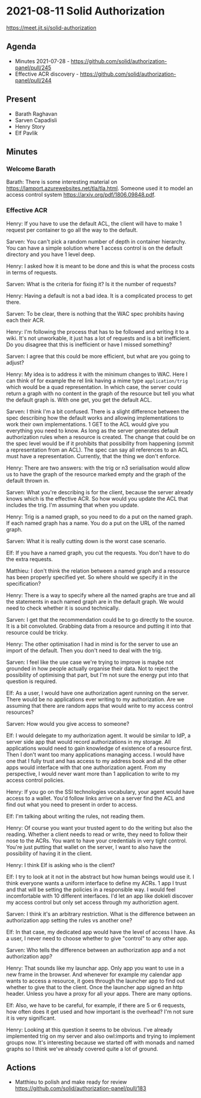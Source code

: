 # 2021-08-11 Solid Authorization

https://meet.jit.si/solid-authorization


## Agenda

* Minutes 2021-07-28 - https://github.com/solid/authorization-panel/pull/245
* Effective ACR discovery - https://github.com/solid/authorization-panel/pull/244


## Present

* Barath Raghavan
* Sarven Capadisli
* Henry Story
* Elf Pavlik


## Minutes

### Welcome Barath

Barath: There is some interesting material on https://lamport.azurewebsites.net/tla/tla.html.
Someone used it to model an access control system https://arxiv.org/pdf/1806.09848.pdf.


### Effective ACR

Henry: If you have to use the default ACL, the client will have to make 1 request per container to go all the way to the default.

Sarven: You can't pick a random number of depth in container hierarchy. You can have a simple solution where 1 access control is on the default directory and you have 1 level deep.

Henry: I asked how it is meant to be done and this is what the process costs in terms of requests.

Sarven: What is the criteria for fixing it? Is it the number of requests?

Henry: Having a default is not a bad idea. It is a complicated process to get there.

Sarven: To be clear, there is nothing that the WAC spec prohibits having each their ACR.

Henry: I'm following the process that has to be followed and writing it to a wiki.
It's not unworkable, it just has a lot of requests and is a bit inefficient.
Do you disagree that this is inefficient or have I missed something?

Sarven: I agree that this could be more efficient, but what are you going to adjust?

Henry: My idea is to address it with the minimum changes to WAC.
Here I can think of for example the rel link having a mime type `application/trig` which would be a quad representation. In which case, the server could return a graph with no content in the graph of the resource but tell you what the default graph is. With one get, you get the default ACL.

Sarven: I think I'm a bit confused. There is a slight difference between the spec describing how the default works and allowing implementations to work their own implementations. 1 GET to the ACL would give you everything you need to know. As long as the server generates default authorization rules when a resource is created.
The change that could be on the spec level would be if it prohibits that possibility from happening (ommit a representation from an ACL).
The spec can say all references to an ACL must have a representation.
Currently, that the thing we don't enforce.

Henry: There are two answers: with the trig or n3 serialisation would allow us to have the graph of the resource marked empty and the graph of the default thrown in.

Sarven: What you're describing is for the client, because the server already knows which is the effective ACR.
So how would you update the ACL that includes the trig.
I'm assuming that when you update.

Henry: Trig is a named graph, so you need to do a put on the named graph. If each named graph has a name. You do a put on the URL of the named graph.

Sarven: What it is really cutting down is the worst case scenario.

Elf: If you have a named graph, you cut the requests. You don't have to do the extra requests.

Matthieu: I don't think the relation between a named graph and a resource has been properly specified yet. So where should we specify it in the specification?

Henry: There is a way to specify where all the named graphs are true and all the statements in each named graph are in the default graph. We would need to check whether it is sound technically.

Sarven: I get that the recommendation could be to go directly to the source.
It is a bit convoluted. Grabbing data from a resource and putting it into that resource could be tricky.

Henry: The other optimisation I had in mind is for the server to use an import of the default. Then you don't need to deal with the trig.

Sarven: I feel like the use case we're trying to improve is maybe not grounded in how people actually organise their data. Not to reject the possibility of optimising that part, but I'm not sure the energy put into that question is required.

Elf: As a user, I would have one authorization agent running on the server. There would be no applications ever writing to my authorization. Are we assuming that there are random apps that would write to my access control resources?

Sarven: How would you give access to someone?

Elf: I would delegate to my authorization agent.
It would be similar to IdP, a server side app that would record authorizations in my storage.
All applications would need to gain knowledge of existence of a resource first.
Then I don't want too many applications managing access.
I would have one that I fully trust and has access to my address book and all the other apps would interface with that one authorization agent.
From my perspective, I would never want more than 1 application to write to my access control policies.

Henry: If you go on the SSI technologies vocabulary, your agent would have access to a wallet. You'd follow links arrive on a server find the ACL and find out what you need to present in order to access.

Elf: I'm talking about writing the rules, not reading them.

Henry: Of course you want your trusted agent to do the writing but also the reading.
Whether a client needs to read or write, they need to follow their nose to the ACRs.
You want to have your credentials in very tight control.
You're just putting that wallet on the server, I want to also have the possibility of having it in the client.

Henry: I think Elf is asking who is the client?

Elf: I try to look at it not in the abstract but how human beings would use it.
I think everyone wants a uniform interface to define my ACRs.
1 app I trust and that will be setting the policies in a responsible way.
I would feel incomfortable with 10 different interfaces.
I'd let an app like dokieli discover my access control but only set access through my authoriztion agent.

Sarven: I think it's an arbitrary restriction. What is the difference between an authorization app setting the rules vs another one?

Elf: In that case, my dedicated app would have the level of access I have. As a user, I never need to choose whether to give "control" to any other app.

Sarven: Who tells the difference between an authorization app and a not authorization app?

Henry: That sounds like my launchar app. Only app you want to use in a new frame in the browser. And whenever for example my calendar app wants to access a resource, it goes through the launcher app to find out whether to give that to the client. Once the launcher app signed an http header.
Unless you have a proxy for all your apps.
There are many options.

Elf: Also, we have to be careful, for example, if there are 5 or 6 requests, how often does it get used and how important is the overhead? I'm not sure it is very significant.

Henry: Looking at this question it seems to be obvious.
I've already implemented trig on my server and also owl:imports and trying to implement groups now.
It's interesting because we started off with monads and named graphs so I think we've already covered quite a lot of ground.


## Actions

* Matthieu to polish and make ready for review https://github.com/solid/authorization-panel/pull/183
